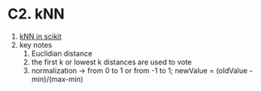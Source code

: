 # C2. kNN

1. [kNN in scikit](https://scikit-learn.org/stable/modules/neighbors.html)
2. key notes
   1. Euclidian distance
   2. the first k or lowest k distances are used to vote
   3. normalization -> from 0 to 1 or from -1 to 1; newValue = (oldValue - min)/(max-min)